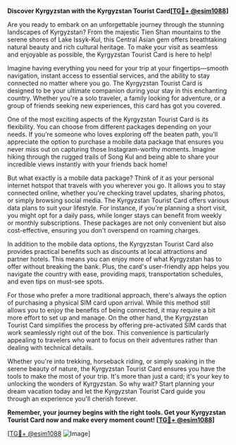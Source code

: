 **Discover Kyrgyzstan with the Kyrgyzstan Tourist Card[[TG💪+ @esim1088](https://t.me/s/esim1088)]**

Are you ready to embark on an unforgettable journey through the stunning landscapes of Kyrgyzstan? From the majestic Tien Shan mountains to the serene shores of Lake Issyk-Kul, this Central Asian gem offers breathtaking natural beauty and rich cultural heritage. To make your visit as seamless and enjoyable as possible, the Kyrgyzstan Tourist Card is here to help! 

Imagine having everything you need for your trip at your fingertips—smooth navigation, instant access to essential services, and the ability to stay connected no matter where you go. The Kyrgyzstan Tourist Card is designed to be your ultimate companion during your stay in this enchanting country. Whether you're a solo traveler, a family looking for adventure, or a group of friends seeking new experiences, this card has got you covered.

One of the most exciting aspects of the Kyrgyzstan Tourist Card is its flexibility. You can choose from different packages depending on your needs. If you're someone who loves exploring off the beaten path, you'll appreciate the option to purchase a mobile data package that ensures you never miss out on capturing those Instagram-worthy moments. Imagine hiking through the rugged trails of Song Kul and being able to share your incredible views instantly with your friends back home!

But what exactly is a mobile data package? Think of it as your personal internet hotspot that travels with you wherever you go. It allows you to stay connected online, whether you're checking travel updates, sharing photos, or simply browsing social media. The Kyrgyzstan Tourist Card offers various data plans to suit your lifestyle. For instance, if you're planning a short visit, you might opt for a daily pass, while longer stays can benefit from weekly or monthly subscriptions. These packages are not only convenient but also cost-effective, ensuring you don't overspend on roaming charges.

In addition to the mobile data options, the Kyrgyzstan Tourist Card also provides practical benefits such as discounts at local attractions and partner hotels. This means you can enjoy more of what Kyrgyzstan has to offer without breaking the bank. Plus, the card's user-friendly app helps you navigate the country with ease, providing maps, transportation schedules, and even tips on must-see spots.

For those who prefer a more traditional approach, there's always the option of purchasing a physical SIM card upon arrival. While this method still allows you to enjoy the benefits of being connected, it may require a bit more effort to set up and manage. On the other hand, the Kyrgyzstan Tourist Card simplifies the process by offering pre-activated SIM cards that work seamlessly right out of the box. This convenience is particularly appealing to travelers who want to focus on their adventures rather than dealing with technical details.

Whether you're into trekking, horseback riding, or simply soaking in the serene beauty of nature, the Kyrgyzstan Tourist Card ensures you have the tools to make the most of your trip. It's more than just a card; it's your key to unlocking the wonders of Kyrgyzstan. So why wait? Start planning your dream vacation today and let the Kyrgyzstan Tourist Card guide you through an experience you'll cherish forever.

**Remember, your journey begins with the right tools. Get your Kyrgyzstan Tourist Card now and make every moment count! [[TG💪+ @esim1088](https://t.me/s/esim1088)]**

[[TG💪+ @esim1088](https://t.me/s/esim1088) ![Image](https://i.postimg.cc/Y0z9fWf4/image.png)]